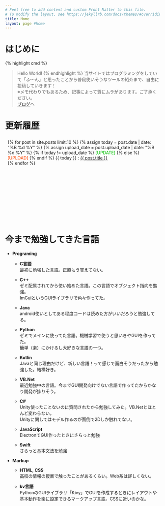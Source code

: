 ```yaml
---
# Feel free to add content and custom Front Matter to this file.
# To modify the layout, see https://jekyllrb.com/docs/themes/#overriding-theme-defaults
title: Home
layout: page #home
---
```

<!-- 更新履歴ボックス -->
<style type="text/css">
    .kousin {
        overflow:auto;
        height:256px;
        padding:8px;
    }
</style>



# はじめに

{% highlight cmd %}
> Hello World!
{% endhighlight %}
当サイトではプログラミングをしていて「ふ～ん」と思ったことから普段使いそうなツールの紹介まで、自由に投稿していきます！  
※メモ代わりでもあるため、記事によって質にムラがあります。ご了承ください。  
[ブログ]({{site.baseurl}}/blog/)へ

# 更新履歴
<div class="kousin">
    {% for post in site.posts limit:10 %}
        {% assign today = post.date | date: "%B %d %Y" %}
        {% assign upload_date = post.upload_date | date: "%B %d %Y" %}
        {% if today != upload_date %}
    <font color="#00C000">[UPDATE]</font>
        {% else %}
    <font color="#ff4500">[UPLOAD]</font>
        {% endif %}
    {{ today }} :   
    <a href="{{site.baseurl}}{{ post.url }}">
      {{ post.title }}
    </a> <br>
    {% endfor %}
</div>

# 今まで勉強してきた言語
- **Programing**
    - **C言語**  
        最初に勉強した言語。正直もう覚えてない。

    - **C++**  
        ゼミ配属されてから使い始めた言語。この言語でオブジェクト指向を勉強。  
        ImGuiというGUIライブラリで色々作ってた。

    - **Java**  
        android使いとしてある程度コードは読めた方がいいだろうと勉強してる。

    - **Python**  
        ゼミでメインに使ってた言語。機械学習で使うと思いきやGUIを作ってた。  
        簡単（楽）にかけるし大好きな言語の一つ。

    - **Kotlin**  
        Javaと同じ理由だけど、新しい言語！って感じで面白そうだったから勉強した。結構好き。

    - **VB.Net**  
        最近勉強中の言語。今までGUI開発向けでない言語で作ってたからかなり開発が捗りそう。

    - **C#**  
        Unity使ったことないのに質問されたから勉強してみた。VB.Netとほとんど変わらない。  
        Unityに関してはモデル作るのが面倒で2Dしか触れてない。
    
    - **JavaScript**  
        ElectronでGUI作ったときにさらっと勉強

    - **Swift**  
        さらっと基本文法を勉強

- **Markup**
    - **HTML**, **CSS**  
        高校の情報の授業で触ったことがあるくらい。Web系は詳しくない。

    - **kv言語**  
        PythonのGUIライブラリ「Kivy」でGUIを作成するときにレイアウトや基本動作を楽に設定できるマークアップ言語。CSSに近いのかな。